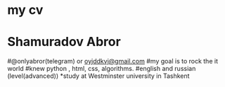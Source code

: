 # my cv
# Shamuradov Abror
#@onlyabror(telegram) or oyjddkvj@gmail.com
#my goal is to rock the it world
#knew python , html, css, algorithms.
#english and russian (level(advanced))
*study at Westminster university in Tashkent
